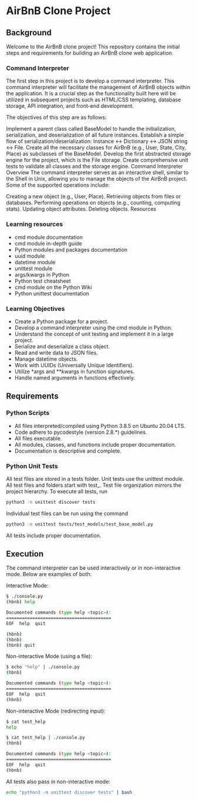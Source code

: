 # AirBnB Clone Project

## Background

Welcome to the AirBnB clone project! This repository contains the initial steps and requirements for building an AirBnB clone web application.

### Command Interpreter

The first step in this project is to develop a command interpreter. This command interpreter will facilitate the management of AirBnB objects within the application. It is a crucial step as the functionality built here will be utilized in subsequent projects such as HTML/CSS templating, database storage, API integration, and front-end development.

The objectives of this step are as follows:

Implement a parent class called BaseModel to handle the initialization, serialization, and deserialization of all future instances.
Establish a simple flow of serialization/deserialization: Instance <-> Dictionary <-> JSON string <-> File.
Create all the necessary classes for AirBnB (e.g., User, State, City, Place) as subclasses of the BaseModel.
Develop the first abstracted storage engine for the project, which is the File storage.
Create comprehensive unit tests to validate all classes and the storage engine.
Command Interpreter Overview
The command interpreter serves as an interactive shell, similar to the Shell in Unix, allowing you to manage the objects of the AirBnB project. Some of the supported operations include:

Creating a new object (e.g., User, Place).
Retrieving objects from files or databases.
Performing operations on objects (e.g., counting, computing stats).
Updating object attributes.
Deleting objects.
Resources

### Learning resources

- cmd module documentation
- cmd module in-depth guide
- Python modules and packages documentation
- uuid module
- datetime module
- unittest module
- args/kwargs in Python
- Python test cheatsheet
- cmd module on the Python Wiki
- Python unittest documentation

### Learning Objectives

- Create a Python package for a project.
- Develop a command interpreter using the cmd module in Python.
- Understand the concept of unit testing and implement it in a large project.
- Serialize and deserialize a class object.
- Read and write data to JSON files.
- Manage datetime objects.
- Work with UUIDs (Universally Unique Identifiers).
- Utilize *args and **kwargs in function signatures.
- Handle named arguments in functions effectively.

## Requirements

### Python Scripts

- All files interpreted/compiled using Python 3.8.5 on Ubuntu 20.04 LTS.
- Code adhere to pycodestyle (version 2.8.*) guidelines.
- All files  executable.
- All modules, classes, and functions include proper documentation.
- Documentation is descriptive and complete.

### Python Unit Tests

All test files are stored in a tests folder.
Unit tests use the unittest module.
All test files and folders start with test_.
Test file organization mirrors the project hierarchy.
To execute all tests, run

```bash
python3 -m unittest discover tests
```

Individual test files can be run using the command

```bash
python3 -m unittest tests/test_models/test_base_model.py
```

All tests include proper documentation.

## Execution

The command interpreter can be used interactively or in non-interactive mode. Below are examples of both:

Interactive Mode:

```bash
$ ./console.py
(hbnb) help

Documented commands (type help <topic>):
========================================
EOF  help  quit

(hbnb) 
(hbnb) 
(hbnb) quit
```

Non-interactive Mode (using a file):

```bash
$ echo "help" | ./console.py
(hbnb)

Documented commands (type help <topic>):
========================================
EOF  help  quit
(hbnb) 
```

Non-interactive Mode (redirecting input):

```bash
$ cat test_help
help
```

```bash
$ cat test_help | ./console.py
(hbnb)

Documented commands (type help <topic>):
========================================
EOF  help  quit
(hbnb) 
```

All tests also pass in non-interactive mode:

```Bash
echo "python3 -m unittest discover tests" | bash
```
